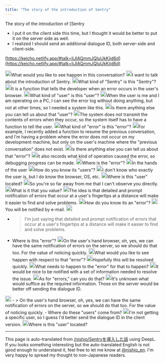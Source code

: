 ```yaml
---
title: "The story of the introduction of Sentry"
---
```


The story of the introduction of [Sentry
- I put it on the client side this time, but I thought it would be better to put it on the server side as well.
- I realized I should send an additional dialogue ID, both server-side and client-side.

[https://keicho.netlify.app/#talk=liJIAQmmJQIuUkKijd6d](https://keicho.netlify.app/#talk=liJIAQmmJQIuUkKijd6d)

<img src='https://scrapbox.io/api/pages/nishio-en/nisbot/icon' alt='nisbot.icon' height="19.5"/>What would you like to see happen in this conversation?
<img src='https://scrapbox.io/api/pages/nishio-en/nishio/icon' alt='nishio.icon' height="19.5"/>I want to talk about the introduction of Sentry.
<img src='https://scrapbox.io/api/pages/nishio-en/nisbot/icon' alt='nisbot.icon' height="19.5"/>What kind of "Sentry" is this "Sentry"?
<img src='https://scrapbox.io/api/pages/nishio-en/nishio/icon' alt='nishio.icon' height="19.5"/>It is a function that tells the developer when an error occurs in the user's browser.
<img src='https://scrapbox.io/api/pages/nishio-en/nisbot/icon' alt='nisbot.icon' height="19.5"/>What kind of "user" is this "user"?
<img src='https://scrapbox.io/api/pages/nishio-en/nishio/icon' alt='nishio.icon' height="19.5"/>When the user is me and I am operating on a PC, I can see the error log without doing anything, but not at other times, so I needed a system like this.
<img src='https://scrapbox.io/api/pages/nishio-en/nisbot/icon' alt='nisbot.icon' height="19.5"/>Is there anything else you can tell us about that "user"?
<img src='https://scrapbox.io/api/pages/nishio-en/nishio/icon' alt='nishio.icon' height="19.5"/>The system does not transmit the contents of errors when they occur, so the system itself has to have a function to tell the user.
<img src='https://scrapbox.io/api/pages/nishio-en/nisbot/icon' alt='nisbot.icon' height="19.5"/>What kind of "error" is this "error"?
<img src='https://scrapbox.io/api/pages/nishio-en/nishio/icon' alt='nishio.icon' height="19.5"/>For example, I recently added a function to resume the previous conversation, and I'm having a problem where the error does not occur on my development machine, but only on the user's machine where the "previous conversation" does not exist.
<img src='https://scrapbox.io/api/pages/nishio-en/nisbot/icon' alt='nisbot.icon' height="19.5"/>Is there anything else you can tell us about that "error"?
<img src='https://scrapbox.io/api/pages/nishio-en/nishio/icon' alt='nishio.icon' height="19.5"/>It also records what kind of operation caused the error, so debugging progress can be made.
<img src='https://scrapbox.io/api/pages/nishio-en/nisbot/icon' alt='nisbot.icon' height="19.5"/>Where is the "error"?
<img src='https://scrapbox.io/api/pages/nishio-en/nishio/icon' alt='nishio.icon' height="19.5"/>In the hands of the user
<img src='https://scrapbox.io/api/pages/nishio-en/nisbot/icon' alt='nisbot.icon' height="19.5"/>How do you know its "users"?
<img src='https://scrapbox.io/api/pages/nishio-en/nishio/icon' alt='nishio.icon' height="19.5"/>I don't know who exactly the user is, but I do know the browser, OS, etc.
<img src='https://scrapbox.io/api/pages/nishio-en/nisbot/icon' alt='nisbot.icon' height="19.5"/>Where is this "user" located?
<img src='https://scrapbox.io/api/pages/nishio-en/nishio/icon' alt='nishio.icon' height="19.5"/>So you're so far away from me that I can't observe you directly.
<img src='https://scrapbox.io/api/pages/nishio-en/nisbot/icon' alt='nisbot.icon' height="19.5"/>What is it that you value?
<img src='https://scrapbox.io/api/pages/nishio-en/nishio/icon' alt='nishio.icon' height="19.5"/>The idea is that detailed and prompt notification of errors that occur at a user's fingertips at a distance will make it easier to find and solve problems.
<img src='https://scrapbox.io/api/pages/nishio-en/nisbot/icon' alt='nisbot.icon' height="19.5"/>How do you know its an "error"?
<img src='https://scrapbox.io/api/pages/nishio-en/nishio/icon' alt='nishio.icon' height="19.5"/>You will be notified by e-mail.
<img src='https://scrapbox.io/api/pages/nishio-en/nisbot/icon' alt='nisbot.icon' height="19.5"/>
- >  I'm just saying that detailed and prompt notification of errors that occur at a user's fingertips at a distance will make it easier to find and solve problems.
- Where is this "error"?
<img src='https://scrapbox.io/api/pages/nishio-en/nishio/icon' alt='nishio.icon' height="19.5"/>On the user's hand browser, oh, yes, we can have the same notification of errors on the server, so we should do that too. For the value of noticing quickly.
<img src='https://scrapbox.io/api/pages/nishio-en/nisbot/icon' alt='nisbot.icon' height="19.5"/>What would you like to see happen with respect to that "error"?
<img src='https://scrapbox.io/api/pages/nishio-en/nishio/icon' alt='nishio.icon' height="19.5"/>Hopefully this will be resolved quickly.
<img src='https://scrapbox.io/api/pages/nishio-en/nisbot/icon' alt='nisbot.icon' height="19.5"/>What needs to happen to the "error" for that to happen?
<img src='https://scrapbox.io/api/pages/nishio-en/nishio/icon' alt='nishio.icon' height="19.5"/>It would be nice to be notified with a set of information needed to resolve the issue.
<img src='https://scrapbox.io/api/pages/nishio-en/nisbot/icon' alt='nisbot.icon' height="19.5"/>As for "errors," can you do that?
<img src='https://scrapbox.io/api/pages/nishio-en/nishio/icon' alt='nishio.icon' height="19.5"/>It's unknown what would suffice as the required information. Those on the server would be better off sending the dialogue ID.
<img src='https://scrapbox.io/api/pages/nishio-en/nisbot/icon' alt='nisbot.icon' height="19.5"/>
- >  On the user's hand browser, oh, yes, we can have the same notification of errors on the server, so we should do that too. For the value of noticing quickly.
- Where do these "users" come from?
<img src='https://scrapbox.io/api/pages/nishio-en/nishio/icon' alt='nishio.icon' height="19.5"/>I'm not getting a specific user, so I guess I'd better send the dialogue ID in the client version.
<img src='https://scrapbox.io/api/pages/nishio-en/nisbot/icon' alt='nisbot.icon' height="19.5"/>Where is this "user" located?

---
This page is auto-translated from [/nishio/Sentryを導入した話](https://scrapbox.io/nishio/Sentryを導入した話) using DeepL. If you looks something interesting but the auto-translated English is not good enough to understand it, feel free to let me know at [@nishio_en](https://twitter.com/nishio_en). I'm very happy to spread my thought to non-Japanese readers.